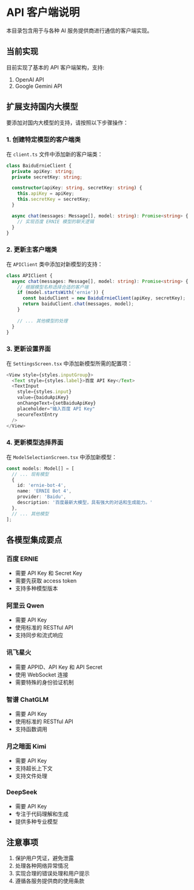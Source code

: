 # API 客户端说明

本目录包含用于与各种 AI 服务提供商进行通信的客户端实现。

## 当前实现

目前实现了基本的 API 客户端架构，支持:

1. OpenAI API
2. Google Gemini API

## 扩展支持国内大模型

要添加对国内大模型的支持，请按照以下步骤操作：

### 1. 创建特定模型的客户端类

在 `client.ts` 文件中添加新的客户端类：

```typescript
class BaiduErnieClient {
  private apiKey: string;
  private secretKey: string;

  constructor(apiKey: string, secretKey: string) {
    this.apiKey = apiKey;
    this.secretKey = secretKey;
  }

  async chat(messages: Message[], model: string): Promise<string> {
    // 实现百度 ERNIE 模型的聊天逻辑
  }
}
```

### 2. 更新主客户端类

在 `APIClient` 类中添加对新模型的支持：

```typescript
class APIClient {
  async chat(messages: Message[], model: string): Promise<string> {
    // 根据模型名称选择合适的客户端
    if (model.startsWith('ernie')) {
      const baiduClient = new BaiduErnieClient(apiKey, secretKey);
      return baiduClient.chat(messages, model);
    }
    
    // ... 其他模型的处理
  }
}
```

### 3. 更新设置界面

在 `SettingsScreen.tsx` 中添加新模型所需的配置项：

```typescript
<View style={styles.inputGroup}>
  <Text style={styles.label}>百度 API Key</Text>
  <TextInput
    style={styles.input}
    value={baiduApiKey}
    onChangeText={setBaiduApiKey}
    placeholder="输入百度 API Key"
    secureTextEntry
  />
</View>
```

### 4. 更新模型选择界面

在 `ModelSelectionScreen.tsx` 中添加新模型：

```typescript
const models: Model[] = [
  // ... 现有模型
  {
    id: 'ernie-bot-4',
    name: 'ERNIE Bot 4',
    provider: 'Baidu',
    description: '百度最新大模型，具有强大的对话和生成能力。'
  },
  // ... 其他模型
];
```

## 各模型集成要点

### 百度 ERNIE
- 需要 API Key 和 Secret Key
- 需要先获取 access token
- 支持多种模型版本

### 阿里云 Qwen
- 需要 API Key
- 使用标准的 RESTful API
- 支持同步和流式响应

### 讯飞星火
- 需要 APPID、API Key 和 API Secret
- 使用 WebSocket 连接
- 需要特殊的身份验证机制

### 智谱 ChatGLM
- 需要 API Key
- 使用标准的 RESTful API
- 支持函数调用

### 月之暗面 Kimi
- 需要 API Key
- 支持超长上下文
- 支持文件处理

### DeepSeek
- 需要 API Key
- 专注于代码理解和生成
- 提供多种专业模型

## 注意事项

1. 保护用户凭证，避免泄露
2. 处理各种网络异常情况
3. 实现合理的错误处理和用户提示
4. 遵循各服务提供商的使用条款